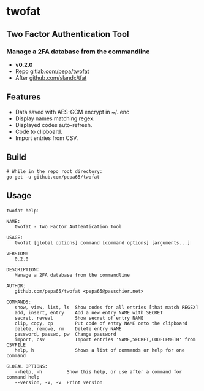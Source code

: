 # twofat
## Two Factor Authentication Tool
### Manage a 2FA database from the commandline
* **v0.2.0**
* Repo [gitlab.com/pepa/twofat](https://github.com/pepa65/twofat)
* After [github.com/slandx/tfat](https://github.com/slandx/tfat)

## Features
* Data saved with AES-GCM encrypt in ~/.<binaryname>.enc
* Display names matching regex.
* Displayed codes auto-refresh.
* Code to clipboard.
* Import entries from CSV.

## Build
```shell
# While in the repo root directory:
go get -u github.com/pepa65/twofat
```

## Usage
`twofat help`:
```
NAME:
   twofat - Two Factor Authentication Tool

USAGE:
   twofat [global options] command [command options] [arguments...]

VERSION:
   0.2.0

DESCRIPTION:
   Manage a 2FA database from the commandline

AUTHOR:
   github.com/pepa65/twofat <pepa65@passchier.net>

COMMANDS:
   show, view, list, ls  Show codes for all entries [that match REGEX]
   add, insert, entry    Add a new entry NAME with SECRET
   secret, reveal        Show secret of entry NAME
   clip, copy, cp        Put code of entry NAME onto the clipboard
   delete, remove, rm    Delete entry NAME
   password, passwd, pw  Change password
   import, csv           Import entries 'NAME,SECRET,CODELENGTH' from CSVFILE
   help, h               Shows a list of commands or help for one command

GLOBAL OPTIONS:
   --help, -h         Show this help, or use after a command for command help
   --version, -V, -v  Print version
```